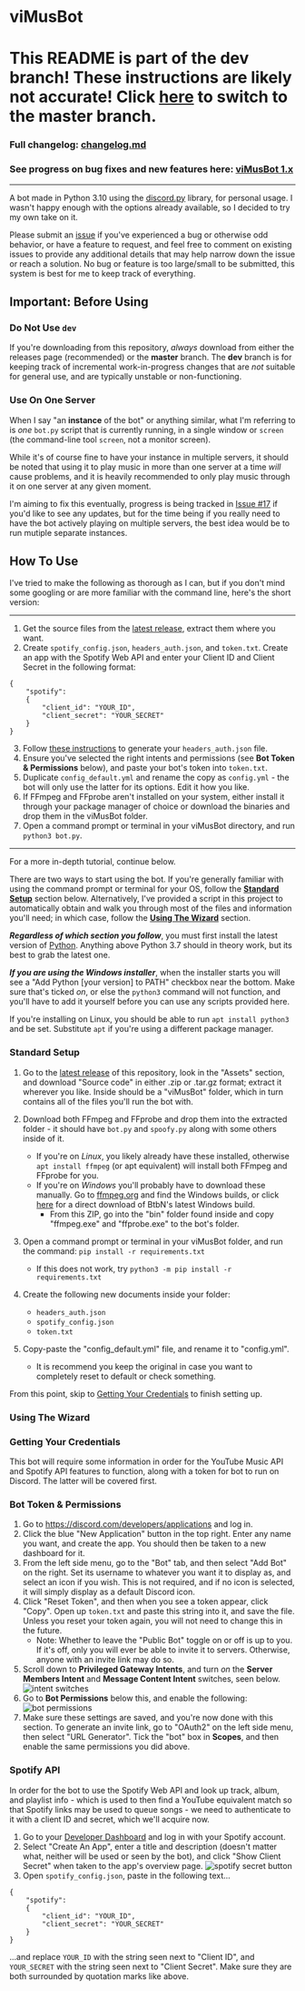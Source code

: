 # viMusBot

# This README is part of the dev branch! These instructions are likely not accurate! Click [here](https://github.com/svioletg/viMusBot/tree/master) to switch to the master branch.

### Full changelog: [changelog.md](https://github.com/svioletg/viMusBot/blob/master/changelog.md)

### See progress on bug fixes and new features here: [viMusBot 1.x](https://github.com/users/svioletg/projects/1/views/1)

---

A bot made in Python 3.10 using the [discord.py](https://github.com/Rapptz/discord.py) library, for personal usage. I wasn't happy enough with the options already available, so I decided to try my own take on it.

Please submit an [issue](https://github.com/svioletg/viMusBot/issues/new) if you've experienced a bug or otherwise odd behavior, or have a feature to request, and feel free to comment on existing issues to provide any additional details that may help narrow down the issue or reach a solution. No bug or feature is too large/small to be submitted, this system is best for me to keep track of everything.

## Important: Before Using
### Do Not Use `dev`
If you're downloading from this repository, *always* download from either the releases page (recommended) or the **master** branch. The **dev** branch is for keeping track of incremental work-in-progress changes that are *not* suitable for general use, and are typically unstable or non-functioning.

### Use On One Server
When I say "an **instance** of the bot" or anything similar, what I'm referring to is *one* `bot.py` script that is currently running, in a single window or `screen` (the command-line tool `screen`, not a monitor screen).

While it's of course fine to have your instance in multiple servers, it should be noted that using it to play music in more than one server at a time *will* cause problems, and it is heavily recommended to only play music through it on one server at any given moment.

I'm aiming to fix this eventually, progress is being tracked in [Issue #17](https://github.com/svioletg/viMusBot/issues/17) if you'd like to see any updates, but for the time being if you really need to have the bot actively playing on multiple servers, the best idea would be to run mutiple separate instances.

## How To Use

I've tried to make the following as thorough as I can, but if you don't mind some googling or are more familiar with the command line, here's the short version:

---

1. Get the source files from the [latest release](https://github.com/svioletg/viMusBot/releases/latest), extract them where you want.
2. Create `spotify_config.json`, `headers_auth.json`, and `token.txt`. Create an app with the Spotify Web API and enter your Client ID and Client Secret in the following format:
```
{
    "spotify":
    {
        "client_id": "YOUR_ID",
        "client_secret": "YOUR_SECRET"
    }
}
```
3. Follow [these instructions](https://ytmusicapi.readthedocs.io/en/latest/setup.html) to generate your `headers_auth.json` file.
4. Ensure you've selected the right intents and permissions (see **Bot Token & Permissions** below), and paste your bot's token into `token.txt`.
5. Duplicate `config_default.yml` and rename the copy as `config.yml` - the bot will only use the latter for its options. Edit it how you like.
6. If FFmpeg and FFprobe aren't installed on your system, either install it through your package manager of choice or download the binaries and drop them in the viMusBot folder.
7. Open a command prompt or terminal in your viMusBot directory, and run `python3 bot.py`.

---

For a more in-depth tutorial, continue below.

There are two ways to start using the bot. If you're generally familiar with using the command prompt or terminal for your OS, follow the [**Standard Setup**](#standard-setup) section below. Alternatively, I've provided a script in this project to automatically obtain and walk you through most of the files and information you'll need; in which case, follow the [**Using The Wizard**](#using-the-wizard) section.

***Regardless of which section you follow***, you must first install the latest version of [Python](https://www.python.org/downloads/). Anything above Python 3.7 should in theory work, but its best to grab the latest one.

***If you are using the Windows installer***, when the installer starts you will see a "Add Python [your version] to PATH" checkbox near the bottom. Make sure that's ticked *on*, or else the `python3` command will not function, and you'll have to add it yourself before you can use any scripts provided here.

If you're installing on Linux, you should be able to run `apt install python3` and be set. Substitute `apt` if you're using a different package manager.

### Standard Setup

1. Go to the [latest release](https://github.com/svioletg/viMusBot/releases/latest) of this repository, look in the "Assets" section, and download "Source code" in either .zip or .tar.gz format; extract it wherever you like. Inside should be a "viMusBot" folder, which in turn contains all of the files you'll run the bot with.

2. Download both FFmpeg and FFprobe and drop them into the extracted folder - it should have `bot.py` and `spoofy.py` along with some others inside of it.
    - If you're on *Linux*, you likely already have these installed, otherwise `apt install ffmpeg` (or apt equivalent) will install both FFmpeg and FFprobe for you.
    - If you're on *Windows* you'll probably have to download these manually. Go to [ffmpeg.org](https://ffmpeg.org) and find the Windows builds, or click [here](https://github.com/BtbN/FFmpeg-Builds/releases/download/latest/ffmpeg-master-latest-win64-gpl.zip) for a direct download of BtbN's latest Windows build.
        - From this ZIP, go into the "bin" folder found inside and copy "ffmpeg.exe" and "ffprobe.exe" to the bot's folder.

3. Open a command prompt or terminal in your viMusBot folder, and run the command: `pip install -r requirements.txt`
    - If this does not work, try `python3 -m pip install -r requirements.txt`

4. Create the following new documents inside your folder:
    - `headers_auth.json`
    - `spotify_config.json`
    - `token.txt`

5. Copy-paste the "config_default.yml" file, and rename it to "config.yml".
    - It is recommend you keep the original in case you want to completely reset to default or check something.

From this point, skip to [Getting Your Credentials](#getting-your-credentials) to finish setting up.

### Using The Wizard

### Getting Your Credentials

This bot will require some information in order for the YouTube Music API and Spotify API features to function, along with a token for bot to run on Discord. The latter will be covered first.

### Bot Token & Permissions

1. Go to https://discord.com/developers/applications and log in.
2. Click the blue "New Application" button in the top right. Enter any name you want, and create the app. You should then be taken to a new dashboard for it.
3. From the left side menu, go to the "Bot" tab, and then select "Add Bot" on the right. Set its username to whatever you want it to display as, and select an icon if you wish. This is not required, and if no icon is selected, it will simply display as a default Discord icon.
4. Click "Reset Token", and then when you see a token appear, click "Copy". Open up `token.txt` and paste this string into it, and save the file. Unless you reset your token again, you will not need to change this in the future.
    - Note: Whether to leave the "Public Bot" toggle on or off is up to you. If it's off, only you will ever be able to invite it to servers. Otherwise, anyone with an invite link may do so.
5. Scroll down to **Privileged Gateway Intents**, and turn *on* the **Server Members Intent** and **Message Content Intent** switches, seen below.
![intent switches](https://cdn.discordapp.com/attachments/327195739346173962/1058205536769806376/image.png)
6. Go to **Bot Permissions** below this, and enable the following:
![bot permissions](https://cdn.discordapp.com/attachments/327195739346173962/1039979708219129966/image.png)
7. Make sure these settings are saved, and you're now done with this section. To generate an invite link, go to "OAuth2" on the left side menu, then select "URL Generator". Tick the "bot" box in **Scopes**, and then enable the same permissions you did above.

### Spotify API

In order for the bot to use the Spotify Web API and look up track, album, and playlist info - which is used to then find a YouTube equivalent match so that Spotify links may be used to queue songs - we need to authenticate to it with a client ID and secret, which we'll acquire now.

1. Go to your [Developer Dashboard](https://developer.spotify.com/dashboard/applications) and log in with your Spotify account.
2. Select "Create An App", enter a title and description (doesn't matter what, neither will be used or seen by the bot), and click "Show Client Secret" when taken to the app's overview page.
![spotify secret button](https://cdn.discordapp.com/attachments/327195739346173962/1058207796497219595/image.png)
3. Open `spotify_config.json`, paste in the following text...
```
{
    "spotify":
    {
        "client_id": "YOUR_ID",
        "client_secret": "YOUR_SECRET"
    }
}
```
...and replace `YOUR_ID` with the string seen next to "Client ID", and `YOUR_SECRET` with the string seen next to "Client Secret". Make sure they are both surrounded by quotation marks like above.
